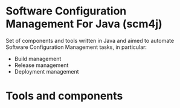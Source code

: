 # Software Configuration Management For Java (scm4j)

Set of components and tools written in Java and aimed to automate Software Configuration Management tasks, in particular:

- Build management
- Release management
- Deployment management

# Tools and components


